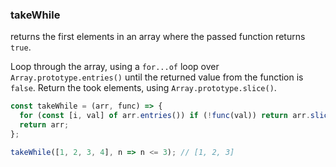 ### takeWhile

returns the first elements in an array where the passed function returns `true`. 

Loop through the array, using a `for...of` loop over `Array.prototype.entries()` until the returned value from the function is `false`.
Return the took elements, using `Array.prototype.slice()`.

```js
const takeWhile = (arr, func) => {
  for (const [i, val] of arr.entries()) if (!func(val)) return arr.slice(0, i);
  return arr;
};
```

```js
takeWhile([1, 2, 3, 4], n => n <= 3); // [1, 2, 3]
```
